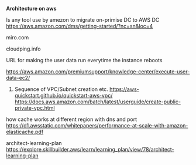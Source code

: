**Architecture on aws**

Is any tool use by amezon to migrate on-primise DC to AWS DC
https://aws.amazon.com/dms/getting-started/?nc=sn&loc=4

miro.com

cloudping.info

 URL for making the user data run everytime the instance reboots

https://aws.amazon.com/premiumsupport/knowledge-center/execute-user-data-ec2/

1. Sequence of VPC/Subnet creation etc.
   https://aws-quickstart.github.io/quickstart-aws-vpc/
   https://docs.aws.amazon.com/batch/latest/userguide/create-public-private-vpc.html

how cache works at different region with dns and port
https://d1.awsstatic.com/whitepapers/performance-at-scale-with-amazon-elasticache.pdf


architect-learning-plan
https://explore.skillbuilder.aws/learn/learning_plan/view/78/architect-learning-plan